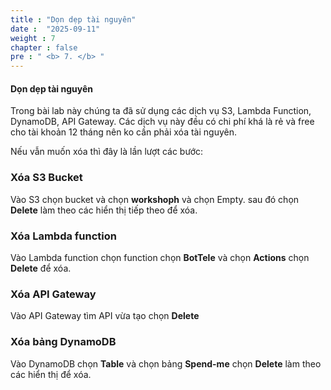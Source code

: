 ```yaml
---
title : "Dọn dẹp tài nguyên"
date :  "2025-09-11" 
weight : 7
chapter : false
pre : " <b> 7. </b> "
---
```

#### Dọn dẹp tài nguyên

Trong bài lab này chúng ta đã sử dụng các dịch vụ S3, Lambda Function, DynamoDB, API Gateway. Các dịch vụ này đều có chi phí khá là rẻ và free cho tài khoản 12 tháng nên ko cần phải xóa tài nguyên.

Nếu vẫn muốn xóa thì đây là lần lượt các bước:

### Xóa S3 Bucket
Vào S3 chọn bucket và chọn **workshoph** và chọn Empty. sau đó chọn **Delete** làm theo các hiển thị tiếp theo để xóa.


### Xóa Lambda function
Vào Lambda function chọn function chọn **BotTele** và chọn **Actions** chọn **Delete** để xóa.


### Xóa API Gateway

Vào API Gateway tìm API vừa tạo chọn **Delete**

### Xóa bảng DynamoDB

Vào DynamoDB chọn **Table** và chọn bảng **Spend-me** chọn **Delete** làm theo các hiển thị để xóa.




